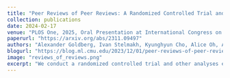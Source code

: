 ```yaml
---
title: "Peer Reviews of Peer Reviews: A Randomized Controlled Trial and Other Experiments"
collection: publications
date: 2024-02-17
venue: "PLOS One, 2025, Oral Presentation at International Congress on Peer Review and Scientific Publication, 2025"
paperurl: "https://arxiv.org/abs/2311.09497"
authors: "Alexander Goldberg, Ivan Stelmakh, Kyunghyun Cho, Alice Oh, Alekh Agarwal, Danielle Belgrave, Nihar B. Shah"
blogurl: "https://blog.ml.cmu.edu/2023/12/01/peer-reviews-of-peer-reviews-a-randomized-controlled-trial-and-other-experiments/"
image: "reviews_of_reviews.png"
excerpt: "We conduct a randomized controlled trial and other analyses examining biases and other sources of error when asking authors, reviewers, and area chairs to evaluate the quality of peer reviews. We establish evidence of length bias, wherein evaluators deem uselessly elongated reviews as higher quality, as well as positive outcome bias, wherein authors prefer positive reviews on their own papers."
---
```

